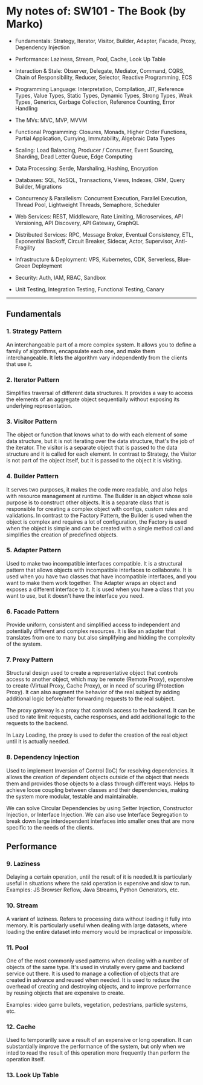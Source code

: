 # My notes of: SW101 - The Book (by Marko)

- Fundamentals: Strategy, Iterator, Visitor, Builder, Adapter, Facade, Proxy, Dependency Injection

- Performance: Laziness, Stream, Pool, Cache, Look Up Table

- Interaction & Stale: Observer, Delegate, Mediator, Command, CQRS, Chain of Responsibility, Reducer, Selector, Reactive Programming, ECS

- Programming Language: Interpretation, Compilation, JIT, Reference Types, Value Types, Static Types, Dynamic Types, Strong Types, Weak Types, Generics, Garbage Collection, Reference Counting, Error Handling

- The MVs: MVC, MVP, MVVM

- Functional Programming: Closures, Monads, Higher Order Functions, Partial Application, Currying, Immutability, Algebraic Data Types

- Scaling: Load Balancing, Producer / Consumer, Event Sourcing, Sharding, Dead Letter Queue, Edge Computing

- Data Processing: Serde, Marshaling, Hashing, Encryption

- Databases: SQL, NoSQL, Transactions, Views, Indexes, ORM, Query Builder, Migrations

- Concurrency & Parallelism: Concurrent Execution, Parallel Execution, Thread Pool, Lightweight Threads, Semaphore, Scheduler

- Web Services: REST, Middleware, Rate Limiting, Microservices, API Versioning, API Discovery, API Gateway, GraphQL

- Distributed Services: RPC, Message Broker, Eventual Consistency, ETL, Exponential Backoff, Circuit Breaker, Sidecar, Actor, Supervisor, Anti-Fragility

- Infrastructure & Deployment: VPS, Kubernetes, CDK, Serverless, Blue-Green Deployment

- Security: Auth, IAM, RBAC, Sandbox

- Unit Testing, Integration Testing, Functional Testing, Canary

----


## Fundamentals

### 1. Strategy Pattern

An interchangeable part of a more complex system. It allows you to define a family of algorithms, encapsulate each one, and make them interchangeable. It lets the algorithm vary independently from the clients that use it.


### 2. Iterator Pattern

Simplifies traversal of different data structures. It provides a way to access the elements of an aggregate object sequentially without exposing its underlying representation.


### 3. Visitor Pattern

The object or function that knows what to do with each element of some data structure, but it is not iterating over the data structure, that's the job of the iterator. The visitor is a separate object that is passed to the data structure and it is called for each element. In contrast to Strategy, the Visitor is not part of the object itself, but it is passed to the object it is visiting.


### 4. Builder Pattern

It serves two purposes, it makes the code more readable, and also helps with resource management at runtime. The Builder is an object whose sole purpose is to construct other objects. It is a separate class that is responsible for creating a complex object with configs, custom rules and validations. In contrast to the Factory Pattern, the Builder is used when the object is complex and requires a lot of configuration, the Factory is used when the object is simple and can be created with a single method call and simplifies the creation of predefined objects.


### 5. Adapter Pattern

Used to make two incompatible interfaces compatible. It is a structural pattern that allows objects with incompatible interfaces to collaborate. It is used when you have two classes that have incompatible interfaces, and you want to make them work together. The Adapter wraps an object and exposes a different interface to it. It is used when you have a class that you want to use, but it doesn't have the interface you need.


### 6. Facade Pattern

Provide uniform, consistent and simplified access to independent and potentially different and complex resources. It is like an adapter that translates from one to many but also simplifying and hidding the complexity of the system.


### 7. Proxy Pattern

Structural design used to create a representative object that controls access to another object, which may be remote (Remote Proxy), expensive to create (Virtual Proxy, Cache Proxy), or in need of scuring (Protection Proxy). It can also augment the behavior of the real subject by adding additional logic before/after forwarding requests to the real subject.

The proxy gateway is a proxy that controls access to the backend. It can be used to rate limit requests, cache responses, and add additional logic to the requests to the backend.

In Lazy Loading, the proxy is used to defer the creation of the real object until it is actually needed. 


### 8. Dependency Injection

Used to implement Inversion of Control (IoC) for resolving dependencies. It allows the creation of dependent objects outside of the object that needs them and provides those objects to a class through different ways. Helps to achieve loose coupling between classes and their dependencies, making the system more modular, testable and maintainable.

We can solve Circular Dependencies by using Setter Injection, Constructor Injection, or Interface Injection. We can also use Interface Segregation to break down large interdependent interfaces into smaller ones that are more specific to the needs of the clients.



## Performance

### 9. Laziness

Delaying a certain operation, until the result of it is needed.It is particularly useful in situations where the said operation is expensive and slow to run. Examples: JS Browser Reflow, Java Streams, Python Generators, etc.


### 10. Stream

A variant of laziness. Refers to processing data without loading it fully into memory. It is particularly useful when dealing with large datasets, where loading the entire dataset into memory would be impractical or impossible.


### 11. Pool

One of the most commonly used patterns when dealing with a number of objects of the same type. It's used in virutally every game and backend service out there. It is used to manage a collection of objects that are created in advance and reused when needed. It is used to reduce the overhead of creating and destroying objects, and to improve performance by reusing objects that are expensive to create.

Examples: video game bullets, vegetation, pedestrians, particle systems, etc.


### 12. Cache

Used to temporarilly save a result of an expensive or long operation. It can substantially improve the performance of the system, but only when we inted to read the result of this operation more frequently than perform the operation itself.


### 13. Look Up Table


